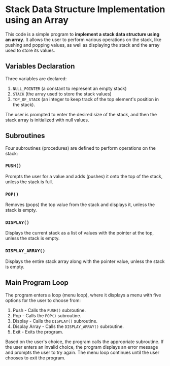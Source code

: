# Stack Data Structure Implementation using an Array

This code is a simple program to **implement a stack data structure using an array**. It allows the user to perform various operations on the stack, like pushing and popping values, as well as displaying the stack and the array used to store its values.

## Variables Declaration

Three variables are declared: 
1. `NULL_POINTER` (a constant to represent an empty stack)
2. `STACK` (the array used to store the stack values)
3. `TOP_OF_STACK` (an integer to keep track of the top element's position in the stack).

The user is prompted to enter the desired size of the stack, and then the stack array is initialized with null values.

## Subroutines

Four subroutines (procedures) are defined to perform operations on the stack:

### `PUSH()`

Prompts the user for a value and adds (pushes) it onto the top of the stack, unless the stack is full.

### `POP()`

Removes (pops) the top value from the stack and displays it, unless the stack is empty.

### `DISPLAY()`

Displays the current stack as a list of values with the pointer at the top, unless the stack is empty.

### `DISPLAY_ARRAY()`

Displays the entire stack array along with the pointer value, unless the stack is empty.

## Main Program Loop

The program enters a loop (menu loop), where it displays a menu with five options for the user to choose from:

1. Push - Calls the `PUSH()` subroutine.
2. Pop - Calls the `POP()` subroutine.
3. Display - Calls the `DISPLAY()` subroutine.
4. Display Array - Calls the `DISPLAY_ARRAY()` subroutine.
5. Exit - Exits the program.

Based on the user's choice, the program calls the appropriate subroutine. If the user enters an invalid choice, the program displays an error message and prompts the user to try again. The menu loop continues until the user chooses to exit the program.
